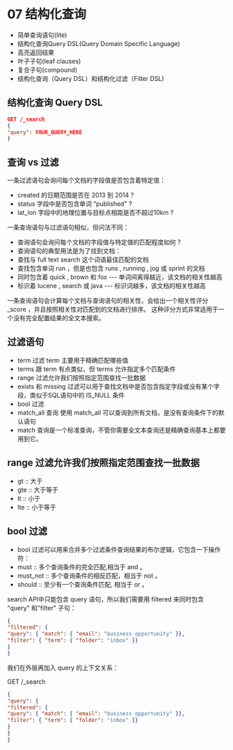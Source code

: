 # 07 结构化查询

- 简单查询语句(lite)
- 结构化查询Query DSL(Query Domain Specific Language)
- 高亮返回结果
- 叶子子句(leaf clauses)
- 复合子句(compound)
- 结构化查询（Query DSL）和结构化过滤（Filter DSL)

## 结构化查询 Query DSL

```json
GET /_search
{
"query": YOUR_QUERY_HERE
}
```

## 查询 vs 过滤

一条过滤语句会询问每个文档的字段值是否包含着特定值：
- created 的日期范围是否在 2013 到 2014 ?
- status 字段中是否包含单词 "published" ?
- lat_lon 字段中的地理位置与目标点相距是否不超过10km ?

一条查询语句与过滤语句相似，但问法不同：
- 查询语句会询问每个文档的字段值与特定值的匹配程度如何？
- 查询语句的典型用法是为了找到文档：
- 查找与 full text search 这个词语最佳匹配的文档
- 查找包含单词 run ，但是也包含 runs , running , jog 或 sprint 的文档
- 同时包含着 quick , brown 和 fox --- 单词间离得越近，该文档的相关性越高
- 标识着 lucene , search 或 java --- 标识词越多，该文档的相关性越高

一条查询语句会计算每个文档与查询语句的相关性，会给出一个相关性评分 _score ，并且按照相关性对匹配到的文档进行排序。 这种评分方式非常适用于一个没有完全配置结果的全文本搜索。

## 过滤语句

- term 过滤 term 主要用于精确匹配哪些值
- terms 跟 term 有点类似，但 terms 允许指定多个匹配条件
- range 过滤允许我们按照指定范围查找一批数据
- exists 和 missing 过滤可以用于查找文档中是否包含指定字段或没有某个字段，类似于SQL语句中的 IS_NULL 条件
- bool 过滤
- match_all 查询 使用 match_all 可以查询到所有文档，是没有查询条件下的默认语句
- match 查询是一个标准查询，不管你需要全文本查询还是精确查询基本上都要用到它。


## range 过滤允许我们按照指定范围查找一批数据

- gt :: 大于
- gte :: 大于等于
- lt :: 小于
- lte :: 小于等于

## bool 过滤

- bool 过滤可以用来合并多个过滤条件查询结果的布尔逻辑，它包含一下操作符：
- must :: 多个查询条件的完全匹配,相当于 and 。
- must_not :: 多个查询条件的相反匹配，相当于 not 。
- should :: 至少有一个查询条件匹配, 相当于 or 。


search API中只能包含 query 语句，所以我们需要用 filtered 来同时包含 "query" 和"filter" 子句：

```json
{
"filtered": {
"query": { "match": { "email": "business opportunity" }},
"filter": { "term": { "folder": "inbox" }}
}
}
```

我们在外层再加入 query 的上下文关系：

GET /_search
```json
{
"query": {
"filtered": {
"query": { "match": { "email": "business opportunity" }},
"filter": { "term": { "folder": "inbox" }}
}
}
}
```